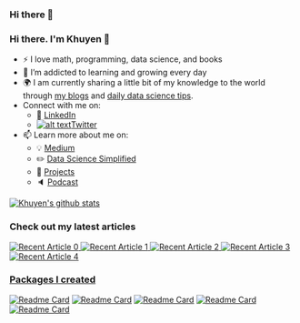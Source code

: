 ### Hi there 👋

<!--
**charanhu/charanhu** is a ✨ _special_ ✨ repository because its `README.md` (this file) appears on your GitHub profile.

Here are some ideas to get you started:

- 🔭 I’m currently working on ...
- 🌱 I’m currently learning ...
- 👯 I’m looking to collaborate on ...
- 🤔 I’m looking for help with ...
- 💬 Ask me about ...
- 📫 How to reach me: ...
- 😄 Pronouns: ...
- ⚡ Fun fact: ...
-->

<!-- Please don't remove this: Grab your social icons from https://github.com/carlsednaoui/gitsocial -->

[1.2]: http://i.imgur.com/wWzX9uB.png (twitter icon without padding)
[1]: [Twitter](https://twitter.com/KhuyenTran16)



### Hi there. I'm Khuyen 👋

<!--
**charanhu/charanhu** is a ✨ _special_ ✨ repository because its `README.md` (this file) appears on your GitHub profile.
-->

- :zap: I love math, programming, data science, and books
- 🌱 I’m addicted to learning and growing every day
- :earth_africa: I am currently sharing a little bit of my knowledge to the world through [my blogs](https://medium.com/@khuyentran1476) and [daily data science tips](https://mathdatasimplified.com/).
- Connect with me on:
  - :office: [LinkedIn](https://www.linkedin.com/in/charanahu/)
  - [![alt text][1.2]][1][Twitter](https://twitter.com/charan_h_u)
- 📫 Learn more about me on:  
  - :bulb: [Medium](https://medium.com/@charanhu)
  - :pencil2: [Data Science Simplified](https://mathdatasimplified.com/)
  - :dart: [Projects](https://charanhu.github.io/)
  - :speaker: [Podcast](https://medium.com/@charanhu/why-we-should-be-more-like-winnie-the-pooh-khuyen-tran-on-the-artists-of-data-science-c610c91d4c14)


  
[![Khuyen's github stats](https://github-readme-stats.vercel.app/api?username=khuyentran1401&count_private=true&show_icons=true&theme=radical&hide_rank=false)](https://github.com/anuraghazra/github-readme-stats)


### Check out my latest articles
<a target="_blank" href="https://github-readme-medium-recent-article.vercel.app/medium/@charanhu/0"><img src="https://github-readme-medium-recent-article.vercel.app/medium/@charanhu/0" alt="Recent Article 0"> 
 <a target="_blank" href="https://github-readme-medium-recent-article.vercel.app/medium/@charanhu/1"><img src="https://github-readme-medium-recent-article.vercel.app/medium/@charanhu/1" alt="Recent Article 1">
 <a target="_blank" href="https://github-readme-medium-recent-article.vercel.app/medium/@charanhu/2"><img src="https://github-readme-medium-recent-article.vercel.app/medium/@charanhu/2" alt="Recent Article 2">
 <a target="_blank" href="https://github-readme-medium-recent-article.vercel.app/medium/@charanhu/3"><img src="https://github-readme-medium-recent-article.vercel.app/medium/@charanhu/3" alt="Recent Article 3">
  <a target="_blank" href="https://github-readme-medium-recent-article.vercel.app/medium/@charanhu/3"><img src="https://github-readme-medium-recent-article.vercel.app/medium/@charanhu/4" alt="Recent Article 4">
    
### Packages I created
[![Readme Card](https://github-readme-stats.vercel.app/api/pin/?username=charanhu&repo=top-github-scraper)](https://github.com/charanhu/top-github-scraper) 
[![Readme Card](https://github-readme-stats.vercel.app/api/pin/?username=charanhu&repo=python_snippet)](https://github.com/charanhu/python_snippet)
[![Readme Card](https://github-readme-stats.vercel.app/api/pin/?username=charanhu&repo=strip_interactive)](https://github.com/charanhu/strip_interactive)
[![Readme Card](https://github-readme-stats.vercel.app/api/pin/?username=charanhu&repo=same-stats-different-graphs)](https://github.com/charanhu/same-stats-different-graphs)
[![Readme Card](https://github-readme-stats.vercel.app/api/pin/?username=charanhu&repo=rich-dataframe)](https://github.com/charanhu/rich-dataframe)


